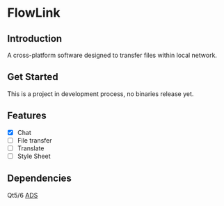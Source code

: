 # FlowLink
## Introduction
A cross-platform software designed to transfer files within local network.

## Get Started
This is a project in development process, no binaries release yet.

## Features
- [x] Chat
- [ ] File transfer
- [ ] Translate
- [ ] Style Sheet

## Dependencies
Qt5/6
[ADS](https://github.com/githubuser0xFFFF/Qt-Advanced-Docking-System)
